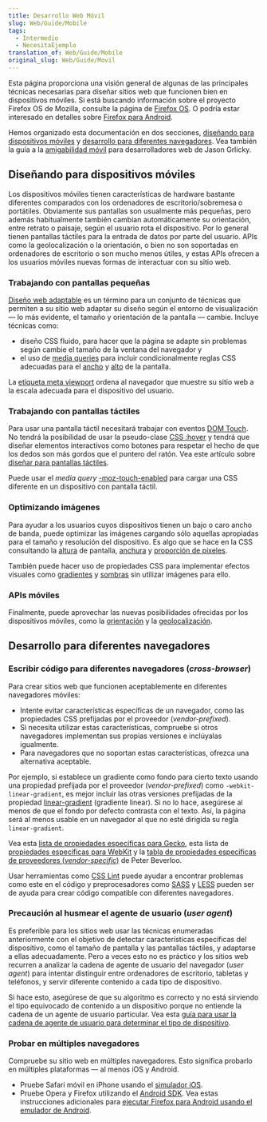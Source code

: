 ```yaml
---
title: Desarrollo Web Móvil
slug: Web/Guide/Mobile
tags:
  - Intermedio
  - NecesitaEjemplo
translation_of: Web/Guide/Mobile
original_slug: Web/Guide/Movil
---
```

Esta página proporciona una visión general de algunas de las principales técnicas necesarias para diseñar sitios web que funcionen bien en dispositivos móviles. Si está buscando información sobre el proyecto Firefox OS de Mozilla, consulte la página de [Firefox OS](/en/Mozilla/Firefox_OS "Boot to Gecko"). O podría estar interesado en detalles sobre [Firefox para Android](/en/Mozilla/Firefox_for_Android "Firefox for Android").

Hemos organizado esta documentación en dos secciones, [diseñando para dispositivos móviles](#DisenandoParaDispositivosMoviles) y [desarrollo para diferentes navegadores](#DesarrolloParaDiferentesNavegadores). Vea también la guía a la [amigabilidad móvil](/es/docs/Web_Development/Mobile/Mobile-friendliness) para desarrolladores web de Jason Grlicky.

## Diseñando para dispositivos móviles

Los dispositivos móviles tienen características de hardware bastante diferentes comparados con los ordenadores de escritorio/sobremesa o portátiles. Obviamente sus pantallas son usualmente más pequeñas, pero además habitualmente también cambian automáticamente su orientación, entre retrato o paisaje, según el usuario rota el dispositivo. Por lo general tienen pantallas táctiles para la entrada de datos por parte del usuario. APIs como la geolocalización o la orientación, o bien no son soportadas en ordenadores de escritorio o son mucho menos útiles, y estas APIs ofrecen a los usuarios móviles nuevas formas de interactuar con su sitio web.

### Trabajando con pantallas pequeñas

[Diseño web adaptable](/es/docs/Desarrollo_Web/Web_adaptable "en/Web_Development/Responsive_Web_design") es un término para un conjunto de técnicas que permiten a su sitio web adaptar su diseño según el entorno de visualización — lo más evidente, el tamaño y orientación de la pantalla — cambie. Incluye técnicas como:

- diseño CSS fluido, para hacer que la página se adapte sin problemas según cambie el tamaño de la ventana del navegador y
- el uso de [media queries](/es/docs/CSS/Media_queries "en/CSS/Media_queries") para incluir condicionalmente reglas CSS adecuadas para el [ancho](/es/docs/CSS/Media_queries#width "en/CSS/Media_queries#width") y [alto](/es/docs/CSS/Media_queries#height "en/CSS/Media_queries#height") de la pantalla.

La [etiqueta meta viewport](/es/docs/M%C3%B3vil/Viewport_meta_tag "en/Mobile/Viewport_meta_tag") ordena al navegador que muestre su sitio web a la escala adecuada para el dispositivo del usuario.

### Trabajando con pantallas táctiles

Para usar una pantalla táctil necesitará trabajar con eventos [DOM Touch](/es/docs/DOM/Touch_events "en/DOM/Touch_events"). No tendrá la posibilidad de usar la pseudo-clase [CSS :hover](/es/docs/Web/CSS/%3Ahover "En/CSS/:hover") y tendrá que diseñar elementos interactivos como botones para respetar el hecho de que los dedos son más gordos que el puntero del ratón. Vea este artículo sobre [diseñar para pantallas táctiles](http://www.whatcreative.co.uk/blog/tips/designing-for-touch-screen/).

Puede usar el _media query_ [-moz-touch-enabled](/es/docs/CSS/Media_queries#-moz-touch-enabled "en/CSS/Media_queries#-moz-touch-enabled") para cargar una CSS diferente en un dispositivo con pantalla táctil.

### Optimizando imágenes

Para ayudar a los usuarios cuyos dispositivos tienen un bajo o caro ancho de banda, puede optimizar las imágenes cargando sólo aquellas apropiadas para el tamaño y resolución del dispositivo. Es algo que se hace en la CSS consultando la [altura](/es/docs/CSS/Media_queries#height "en/CSS/Media_queries#height") de pantalla, [anchura](/es/docs/CSS/Media_queries#width "en/CSS/Media_queries#width") y [proporción de píxeles](/es/docs/CSS/Media_queries#-moz-device-pixel-ratio "en/CSS/Media_queries#-moz-device-pixel-ratio").

También puede hacer uso de propiedades CSS para implementar efectos visuales como [gradientes](/es/docs/CSS/Using_CSS_gradients "en/CSS/Using_CSS_gradients") y [sombras](/es/docs/Web/CSS/box-shadow "En/CSS/Box-shadow") sin utilizar imágenes para ello.

### APIs móviles

Finalmente, puede aprovechar las nuevas posibilidades ofrecidas por los dispositivos móviles, como la [orientación](/es/docs/Web/API/Detecting_device_orientation "en/Detecting_device_orientation") y la [geolocalización](/es/docs/WebAPI/Using_geolocation "En/Using_geolocation").

## Desarrollo para diferentes navegadores

### Escribir código para diferentes navegadores (_cross-browser_)

Para crear sitios web que funcionen aceptablemente en diferentes navegadores móviles:

- Intente evitar características específicas de un navegador, como las propiedades CSS prefijadas por el proveedor (_vendor-prefixed_).
- Si necesita utilizar estas características, compruebe si otros navegadores implementan sus propias versiones e inclúyalas igualmente.
- Para navegadores que no soportan estas características, ofrezca una alternativa aceptable.

Por ejemplo, si establece un gradiente como fondo para cierto texto usando una propiedad prefijada por el proveedor (_vendor-prefixed_) como `-webkit-linear-gradient`, es mejor incluir las otras versiones prefijadas de la propiedad [linear-gradient](/es/docs/Web/CSS/linear-gradient "en/CSS/linear-gradient") (gradiente linear). Si no lo hace, asegúrese al menos de que el fondo por defecto contrasta con el texto. Así, la página será al menos usable en un navegador al que no esté dirigida su regla `linear-gradient`.

Vea esta [lista de propiedades específicas para Gecko](/es/docs/Web/CSS/Referencia_CSS/Extensiones_CSS_Mozilla "en/CSS/CSS_Reference/Mozilla_Extensions"), esta lista de [propiedades específicas para WebKit](/en/CSS/CSS_Reference/Webkit_Extensions "en/CSS/CSS_Reference/Webkit_Extensions") y la [tabla de propiedades específicas de proveedores (_vendor-specific_)](http://peter.sh/experiments/vendor-prefixed-css-property-overview/) de Peter Beverloo.

Usar herramientas como [CSS Lint](http://csslint.net/) puede ayudar a encontrar problemas como este en el código y preprocesadores como [SASS](http://sass-lang.com/) y [LESS](http://lesscss.org/) pueden ser de ayuda para crear código compatible con diferentes navegadores.

### Precaución al husmear el agente de usuario (_user agent_)

Es preferible para los sitios web usar las técnicas enumeradas anteriormente con el objetivo de detectar características específicas del dispositivo, como el tamaño de pantalla y las pantallas táctiles, y adaptarse a ellas adecuadamente. Pero a veces esto no es práctico y los sitios web recurren a analizar la cadena de agente de usuario del navegador (_user agent_) para intentar distinguir entre ordenadores de escritorio, tabletas y teléfonos, y servir diferente contenido a cada tipo de dispositivo.

Si hace esto, asegúrese de que su algoritmo es correcto y no está sirviendo el tipo equivocado de contenido a un dispositivo porque no entiende la cadena de un agente de usuario particular. Vea esta [guía para usar la cadena de agente de usuario para determinar el tipo de dispositivo](/en/Browser_detection_using_the_user_agent#Mobile.2C_Tablet_or_Desktop "browser detection using the user agent").

### Probar en múltiples navegadores

Compruebe su sitio web en múltiples navegadores. Esto significa probarlo en múltiples plataformas — al menos iOS y Android.

- Pruebe Safari móvil en iPhone usando el [simulador iOS](https://developer.apple.com/devcenter/ios/index.action).
- Pruebe Opera y Firefox utilizando el [Android SDK](https://developer.android.com/sdk/index.html). Vea estas instrucciones adicionales para [ejecutar Firefox para Android usando el emulador de Android](https://wiki.mozilla.org/Mobile/Fennec/Android/Emulator).

